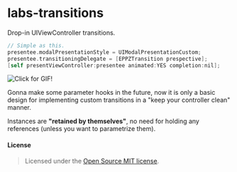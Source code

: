 labs-transitions
================

Drop-in UIViewController transitions.
```Objective-C
// Simple as this.
presentee.modalPresentationStyle = UIModalPresentationCustom;
presentee.transitioningDelegate = [EPPZTransition prespective];
[self presentViewController:presentee animated:YES completion:nil];
```

![Click for GIF!](https://github.com/eppz/labs-transitions/blob/master/Previews/EPPZTransition_002.gif "Click for GIF!")

Gonna make some parameter hooks in the future, now it is only a basic design for implementing custom transitions in a "keep your controller clean" manner. 

Instances are **"retained by themselves"**, no need for holding any references (unless you want to parametrize them).


#### License
> Licensed under the [Open Source MIT license](http://en.wikipedia.org/wiki/MIT_License).
